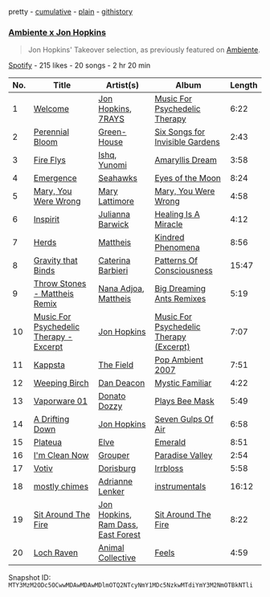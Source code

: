 pretty - [cumulative](/playlists/cumulative/37i9dQZF1DX3q5r5YC7NjT.md) - [plain](/playlists/plain/37i9dQZF1DX3q5r5YC7NjT) - [githistory](https://github.githistory.xyz/mackorone/spotify-playlist-archive/blob/main/playlists/plain/37i9dQZF1DX3q5r5YC7NjT)

### [Ambiente x Jon Hopkins](https://open.spotify.com/playlist/37i9dQZF1DX3q5r5YC7NjT)

> Jon Hopkins' Takeover selection, as previously featured on <a href="spotify:user:spotify:playlist:37i9dQZF1DX9c7yCloFHHL">Ambiente</a>.

[Spotify](https://open.spotify.com/user/spotify) - 215 likes - 20 songs - 2 hr 20 min

| No. | Title | Artist(s) | Album | Length |
|---|---|---|---|---|
| 1 | [Welcome](https://open.spotify.com/track/2Mt27qdkzzjwSQq2TbTRnN) | [Jon Hopkins](https://open.spotify.com/artist/7yxi31szvlbwvKq9dYOmFI), [7RAYS](https://open.spotify.com/artist/0AkP07i2cYjfWmxqCpdwwx) | [Music For Psychedelic Therapy](https://open.spotify.com/album/2zY5p176SfmupXceLKT6bH) | 6:22 |
| 2 | [Perennial Bloom](https://open.spotify.com/track/3DA8rIHh0707C3pwsbbuwH) | [Green\-House](https://open.spotify.com/artist/0M6QGBKWICr8dxhh3UJW45) | [Six Songs for Invisible Gardens](https://open.spotify.com/album/6cxjFHSQOwAeURTpzDjp0t) | 2:43 |
| 3 | [Fire Flys](https://open.spotify.com/track/56qj6FXaTfdFXpYhRZGyGc) | [Ishq](https://open.spotify.com/artist/4SOjulesys5BeXKPGUCY9F), [Yunomi](https://open.spotify.com/artist/47NibWh0URYzp6bWgWlsDu) | [Amaryllis Dream](https://open.spotify.com/album/3djth8VCTRvO8S2jqk2xtZ) | 3:58 |
| 4 | [Emergence](https://open.spotify.com/track/6cuv6wZ1LzmRqDw4VEbl5O) | [Seahawks](https://open.spotify.com/artist/6WHCgS2g18qWw45K66DdRZ) | [Eyes of the Moon](https://open.spotify.com/album/6K0O3JLhYlVuoWYhTPmSRs) | 8:24 |
| 5 | [Mary, You Were Wrong](https://open.spotify.com/track/7cAjwU15bF9O81UjiC1HpH) | [Mary Lattimore](https://open.spotify.com/artist/38MKhZmMRHAZRz8LqtKIBw) | [Mary, You Were Wrong](https://open.spotify.com/album/1QumBx2mlFuTfFu8zR2sM7) | 4:58 |
| 6 | [Inspirit](https://open.spotify.com/track/2ZrCLJz5UGbJCW2JK2OgkK) | [Julianna Barwick](https://open.spotify.com/artist/0HWfFWL4vVrbaBQqxVCwCi) | [Healing Is A Miracle](https://open.spotify.com/album/4GaLdSDDbRK0CoJKSnihbo) | 4:12 |
| 7 | [Herds](https://open.spotify.com/track/6FizwvsbA4PUrGCFZtx9w8) | [Mattheis](https://open.spotify.com/artist/0LtO8dObPBIddqtb2rKgPj) | [Kindred Phenomena](https://open.spotify.com/album/2iV8qDh26lywn93NEbCuG5) | 8:56 |
| 8 | [Gravity that Binds](https://open.spotify.com/track/7dS9nthl03XLZySLWLuSRh) | [Caterina Barbieri](https://open.spotify.com/artist/61WgG5fz5ilJrMne7tE1zu) | [Patterns Of Consciousness](https://open.spotify.com/album/0NzTh2r6EOk9JDWkRHkeYS) | 15:47 |
| 9 | [Throw Stones \- Mattheis Remix](https://open.spotify.com/track/2Hb4Hutwy23nIiiFRel7Q9) | [Nana Adjoa](https://open.spotify.com/artist/2W61gnKGmJykgFSJSvqVCe), [Mattheis](https://open.spotify.com/artist/0LtO8dObPBIddqtb2rKgPj) | [Big Dreaming Ants Remixes](https://open.spotify.com/album/3HdvOKlrPsV6x4exayF53j) | 5:19 |
| 10 | [Music For Psychedelic Therapy \- Excerpt](https://open.spotify.com/track/4xT0BmSuDNp2vkK5v07yba) | [Jon Hopkins](https://open.spotify.com/artist/7yxi31szvlbwvKq9dYOmFI) | [Music For Psychedelic Therapy \(Excerpt\)](https://open.spotify.com/album/0gO5MR5zzkhqplcMbpYTQv) | 7:07 |
| 11 | [Kappsta](https://open.spotify.com/track/5knjtag0WcgaWHDThk0zCz) | [The Field](https://open.spotify.com/artist/23MIhFHpoOuhtEHZDrrnCS) | [Pop Ambient 2007](https://open.spotify.com/album/5FN0w1tQeIeVBNtPMoTTCT) | 7:51 |
| 12 | [Weeping Birch](https://open.spotify.com/track/2cs3IeMLceErTJmKsILIk5) | [Dan Deacon](https://open.spotify.com/artist/5Z3IWpvwOvoaWodujHw7xh) | [Mystic Familiar](https://open.spotify.com/album/10e9Nf6QFZMTEy5TQm8G85) | 4:22 |
| 13 | [Vaporware 01](https://open.spotify.com/track/4yQQuyjdUzVQozJrlJRnBM) | [Donato Dozzy](https://open.spotify.com/artist/2LmP2eHIAmprDBQfi4jiBC) | [Plays Bee Mask](https://open.spotify.com/album/7EaPzUAQ1NFESSHaKO0Dlc) | 5:49 |
| 14 | [A Drifting Down](https://open.spotify.com/track/726XOF1P11qhuI2ssmvNqN) | [Jon Hopkins](https://open.spotify.com/artist/7yxi31szvlbwvKq9dYOmFI) | [Seven Gulps Of Air](https://open.spotify.com/album/0zA641FjHR0mBKgsnbojCn) | 6:58 |
| 15 | [Plateua](https://open.spotify.com/track/26NHseYIJUFPnFmRva0TzO) | [Elve](https://open.spotify.com/artist/4WFhSikirtxVOgdDNf4hig) | [Emerald](https://open.spotify.com/album/2TYwSVN9BAVvQvIUFRL5QY) | 8:51 |
| 16 | [I'm Clean Now](https://open.spotify.com/track/4qm8sWdYoXkdhMN8EL9mAL) | [Grouper](https://open.spotify.com/artist/31uyAcnY0kjjKKIQZMKX4i) | [Paradise Valley](https://open.spotify.com/album/5e5MtmjBRnh3eI5g5C0Tyv) | 2:54 |
| 17 | [Votiv](https://open.spotify.com/track/7dhotWWze1Ml2ZFD6B0dn6) | [Dorisburg](https://open.spotify.com/artist/0OZ1LUrTGxwx0dr71DL7D6) | [Irrbloss](https://open.spotify.com/album/76P5vqh6WaoLuBPSO3mJPO) | 5:58 |
| 18 | [mostly chimes](https://open.spotify.com/track/26YdNW3yMLfA5NpTB8wzQy) | [Adrianne Lenker](https://open.spotify.com/artist/4aKWmkWAKviFlyvHYPTNQY) | [instrumentals](https://open.spotify.com/album/71q46YDkSq6uXS5WJy4WMk) | 16:12 |
| 19 | [Sit Around The Fire](https://open.spotify.com/track/5kdXiiF8MxyLVhRjkVv9jQ) | [Jon Hopkins](https://open.spotify.com/artist/7yxi31szvlbwvKq9dYOmFI), [Ram Dass](https://open.spotify.com/artist/3XX4k7fPq9gcyZRDrbXfnS), [East Forest](https://open.spotify.com/artist/0okmfBroVgFuvvljnUbqPW) | [Sit Around The Fire](https://open.spotify.com/album/6yr4d6TDbPpsUklbsLUz6x) | 8:22 |
| 20 | [Loch Raven](https://open.spotify.com/track/2c72qfxXOJUlPoJimDcI20) | [Animal Collective](https://open.spotify.com/artist/4kwxTgCKMipBKhSnEstNKj) | [Feels](https://open.spotify.com/album/21LZ1OSKbxSU5I7QBUalW8) | 4:59 |

Snapshot ID: `MTY3MzM2ODc5OCwwMDAwMDAwMDlmOTQ2NTcyNmY1MDc5NzkwMTdiYmY3M2NmOTBkNTli`
